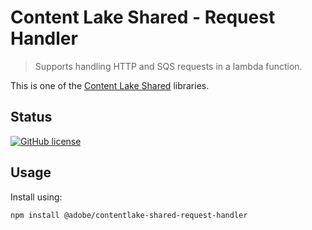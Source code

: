 # Content Lake Shared - Request Handler

> Supports handling HTTP and SQS requests in a lambda function.

This is one of the [Content Lake Shared](https://github.com/adobe/contentlake-shared) libraries.

## Status

[![GitHub license](https://img.shields.io/github/license/adobe/contentlake-shared.svg)](https://github.com/adobe/contentlake-shared/blob/main/LICENSE.txt)

## Usage

Install using:

```
npm install @adobe/contentlake-shared-request-handler
```